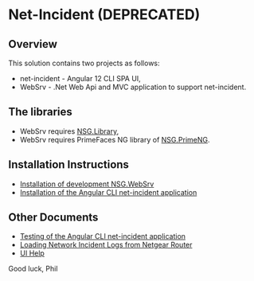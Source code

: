# Net-Incident (DEPRECATED)
## Overview
This solution contains two projects as follows:
- net-incident - Angular 12 CLI SPA UI,
- WebSrv - .Net Web Api and MVC application to support net-incident.

## The libraries
- WebSrv requires [NSG.Library](https://github.com/PHuhn/NSG.Library/wiki/NSG.Library),
- WebSrv requires PrimeFaces NG library of [NSG.PrimeNG](https://github.com/PHuhn/NSG.PrimeNG).

## Installation Instructions ##
* [Installation of development NSG.WebSrv](https://github.com/PHuhn/net-incident/wiki/Installation-of-NSG.WebSrv-(Web-API))
* [Installation of the Angular CLI net-incident application](https://github.com/PHuhn/net-incident/wiki/Installation-of-Angular-net-incident)

## Other Documents ##
* [Testing of the Angular CLI net-incident application](https://github.com/PHuhn/net-incident/wiki/Testing-Angular-net-incident-application)
* [Loading Network Incident Logs from Netgear Router](https://github.com/PHuhn/net-incident/wiki/Loading-Network-Incident-Logs)
* [UI Help](https://github.com/PHuhn/net-incident/wiki/UI-Help)

Good luck, Phil
